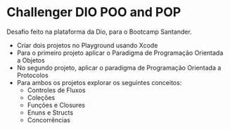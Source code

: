 # Challenger DIO POO and POP
Desafio feito na plataforma da Dio, para o Bootcamp Santander.

- Criar dois projetos no Playground usando Xcode
- Para o primeiro projeto aplicar o Paradigma de Programação Orientada a Objetos
- No segundo projeto, aplicar o paradigma de Programação Orientada a Protocolos
- Para ambos os projetos explorar os seguintes conceitos:
    - Controles de Fluxos
    - Coleções
    - Funções e Closures
    - Enuns e Structs
    - Concorrências
